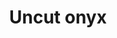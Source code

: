 ---
layout: item
title: Uncut onyx
item-id: 6571
datatable: true
id: 6571
name: "Uncut onyx"
members: true
lowalch: 80000
highalch: 120000
examine: "This would be worth more cut."
monsters:
  - id: 2042
    name: "Zulrah"
    members: true
    combat_level: 725
    wiki_url: "https://oldschool.runescape.wiki/w/Zulrah#Serpentine"
    drops:
      - quantity: "1"
        rarity: 0.0009765625
    image: "https://oldschool.runescape.wiki/images/b/bc/Zulrah_%28serpentine%29.png?29a54"
  - id: 7286
    name: "Skotizo"
    members: true
    combat_level: 321
    wiki_url: "https://oldschool.runescape.wiki/w/Skotizo"
    drops:
      - quantity: "1"
        rarity: 0.001
    image: "https://oldschool.runescape.wiki/images/thumb/a/a8/Skotizo.png/1200px-Skotizo.png?dc8b8"
  - id: 9049
    name: "Zalcano"
    members: true
    combat_level: 336
    wiki_url: "https://oldschool.runescape.wiki/w/Zalcano"
    drops:
      - quantity: "1"
        rarity: 0.000125
    image: "https://oldschool.runescape.wiki/images/3/30/Zalcano.png?6244d"
---